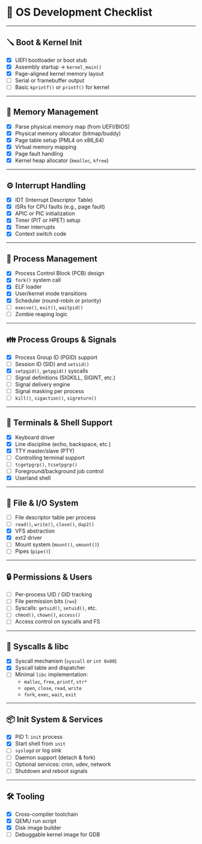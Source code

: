 # 🧵 OS Development Checklist

---

## 🪛 Boot & Kernel Init
- [X] UEFI bootloader or boot stub
- [X] Assembly startup → `kernel_main()`
- [X] Page-aligned kernel memory layout
- [ ] Serial or framebuffer output
- [ ] Basic `kprintf()` or `printf()` for kernel

---

## 🧠 Memory Management
- [X] Parse physical memory map (from UEFI/BIOS)
- [X] Physical memory allocator (bitmap/buddy)
- [X] Page table setup (PML4 on x86_64)
- [X] Virtual memory mapping
- [X] Page fault handling
- [X] Kernel heap allocator (`kmalloc`, `kfree`)

---

## ⚙️ Interrupt Handling
- [X] IDT (Interrupt Descriptor Table)
- [X] ISRs for CPU faults (e.g., page fault)
- [X] APIC or PIC initialization
- [X] Timer (PIT or HPET) setup
- [X] Timer interrupts
- [X] Context switch code

---

## 🧵 Process Management
- [X] Process Control Block (PCB) design
- [X] `fork()` system call
- [X] ELF loader
- [X] User/kernel mode transitions
- [X] Scheduler (round-robin or priority)
- [ ] `execve()`, `exit()`, `waitpid()`
- [ ] Zombie reaping logic

---

## 👪 Process Groups & Signals
- [X] Process Group ID (PGID) support
- [ ] Session ID (SID) and `setsid()`
- [X] `setpgid()`, `getpgid()` syscalls
- [ ] Signal definitions (SIGKILL, SIGINT, etc.)
- [ ] Signal delivery engine
- [ ] Signal masking per process
- [ ] `kill()`, `sigaction()`, `sigreturn()`

---

## 💬 Terminals & Shell Support
- [X] Keyboard driver
- [X] Line discipline (echo, backspace, etc.)
- [X] TTY master/slave (PTY)
- [ ] Controlling terminal support
- [ ] `tcgetpgrp()`, `tcsetpgrp()`
- [ ] Foreground/background job control
- [X] Userland shell

---

## 📄 File & I/O System
- [ ] File descriptor table per process
- [ ] `read()`, `write()`, `close()`, `dup2()`
- [X] VFS abstraction
- [X] ext2 driver
- [ ] Mount system (`mount()`, `umount()`)
- [ ] Pipes (`pipe()`)

---

## 🔒 Permissions & Users
- [ ] Per-process UID / GID tracking
- [ ] File permission bits (`rwx`)
- [ ] Syscalls: `getuid()`, `setuid()`, etc.
- [ ] `chmod()`, `chown()`, `access()`
- [ ] Access control on syscalls and FS

---

## 🔧 Syscalls & libc
- [X] Syscall mechanism (`syscall` or `int 0x80`)
- [X] Syscall table and dispatcher
- [ ] Minimal `libc` implementation:
  - `malloc`, `free`, `printf`, `str*`
  - `open`, `close`, `read`, `write`
  - `fork`, `exec`, `wait`, `exit`

---

## 📦 Init System & Services
- [X] PID 1: `init` process
- [X] Start shell from `init`
- [ ] `syslogd` or log sink
- [ ] Daemon support (detach & fork)
- [ ] Optional services: cron, udev, network
- [ ] Shutdown and reboot signals

---

## 🛠 Tooling
- [X] Cross-compiler toolchain
- [X] QEMU run script
- [X] Disk image builder
- [ ] Debuggable kernel image for GDB
